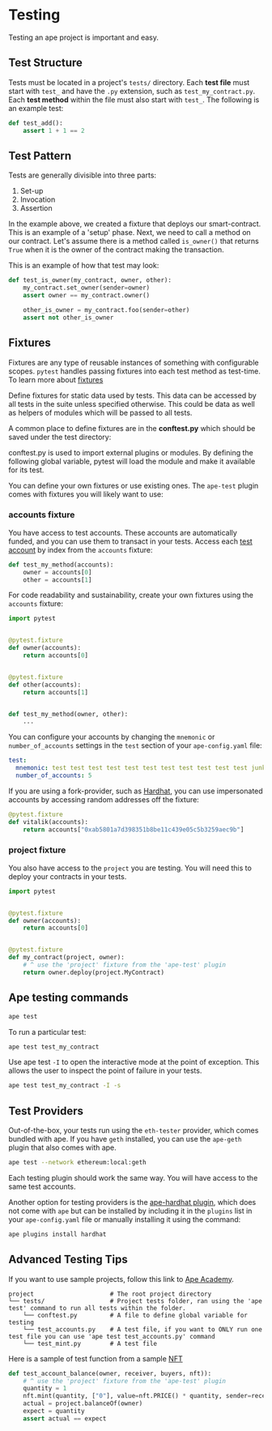 # Testing

Testing an ape project is important and easy.

## Test Structure

Tests must be located in a project's `tests/` directory. Each **test file** must start with `test_` and have the `.py`
extension, such as `test_my_contract.py`. Each **test method** within the file must also start with `test_`. The following
is an example test:

```python
def test_add():
    assert 1 + 1 == 2
```
## Test Pattern

Tests are generally divisible into three parts:

1. Set-up
2. Invocation
3. Assertion

In the example above, we created a fixture that deploys our smart-contract. This is an example of a 'setup' phase.
Next, we need to call a method on our contract. Let's assume there is a method called `is_owner()` that returns `True`
when it is the owner of the contract making the transaction.

This is an example of how that test may look:

```python
def test_is_owner(my_contract, owner, other):
    my_contract.set_owner(sender=owner)
    assert owner == my_contract.owner()

    other_is_owner = my_contract.foo(sender=other)
    assert not other_is_owner
```

## Fixtures

Fixtures are any type of reusable instances of something with configurable scopes. `pytest` handles passing fixtures
into each test method as test-time. To learn more about [fixtures](https://docs.pytest.org/en/7.1.x/explanation/fixtures.html)

Define fixtures for static data used by tests. This data can be accessed by all tests in the suite unless specified otherwise. This could be data as well as helpers of modules which will be passed to all tests.

A common place to define fixtures are in the **conftest.py** which should be saved under the test directory:

conftest.py is used to import external plugins or modules. By defining the following global variable, pytest will load the module and make it available for its test.

You can define your own fixtures or use existing ones. The `ape-test` plugin comes
with fixtures you will likely want to use:

### accounts fixture

You have access to test accounts. These accounts are automatically funded, and you can use them to transact in your
tests. Access each [test account](../methoddocs/api.html?highlight=testaccount#ape.api.accounts.TestAccountAPI) by
index from the `accounts` fixture:

```python
def test_my_method(accounts):
    owner = accounts[0]
    other = accounts[1]
```

For code readability and sustainability, create your own fixtures using the `accounts` fixture:

```python
import pytest


@pytest.fixture
def owner(accounts):
    return accounts[0]


@pytest.fixture
def other(accounts):
    return accounts[1]


def test_my_method(owner, other):
    ...
```

You can configure your accounts by changing the `mnemonic` or `number_of_accounts` settings in the `test` section of
your `ape-config.yaml` file:

```yaml
test:
  mnemonic: test test test test test test test test test test test junk
  number_of_accounts: 5
```

If you are using a fork-provider, such as [Hardhat](https://github.com/ApeWorX/ape-hardhat), you can use impersonated accounts by accessing random addresses off the fixture:

```python
@pytest.fixture
def vitalik(accounts):
    return accounts["0xab5801a7d398351b8be11c439e05c5b3259aec9b"]
```

### project fixture

You also have access to the `project` you are testing. You will need this to deploy your contracts in your tests.

```python
import pytest


@pytest.fixture
def owner(accounts):
    return accounts[0]


@pytest.fixture
def my_contract(project, owner):
    # ^ use the 'project' fixture from the 'ape-test' plugin
    return owner.deploy(project.MyContract)
```

## Ape testing commands

```bash
ape test
```

To run a particular test:

```bash
ape test test_my_contract
```

Use ape test `-I` to open the interactive mode at the point of exception. This allows the user to inspect the point of failure in your tests.

```bash
ape test test_my_contract -I -s
```

## Test Providers

Out-of-the-box, your tests run using the `eth-tester` provider, which comes bundled with ape. If you have `geth`
installed, you can use the `ape-geth` plugin that also comes with ape.

```bash
ape test --network ethereum:local:geth
```

Each testing plugin should work the same way. You will have access to the same test accounts.

Another option for testing providers is the [ape-hardhat plugin](https://github.com/ApeWorX/ape-hardhat), which does
not come with `ape` but can be installed by including it in the `plugins` list in your `ape-config.yaml` file or
manually installing it using the command:

```bash
ape plugins install hardhat
```

## Advanced Testing Tips

If you want to use sample projects, follow this link to [Ape Academy](https://github.com/ApeAcademy).

```
project                     # The root project directory
└── tests/                  # Project tests folder, ran using the 'ape test' command to run all tests within the folder.
    └── conftest.py         # A file to define global variable for testing 
    └── test_accounts.py    # A test file, if you want to ONLY run one test file you can use 'ape test test_accounts.py' command
    └── test_mint.py        # A test file
```
Here is a sample of test function from a sample [NFT](https://github.com/ApeAcademy/generative-nft)

```python
def test_account_balance(owner, receiver, buyers, nft)):
    # ^ use the 'project' fixture from the 'ape-test' plugin
    quantity = 1
    nft.mint(quantity, ["0"], value=nft.PRICE() * quantity, sender=receiver)
    actual = project.balanceOf(owner)
    expect = quantity
    assert actual == expect
```
